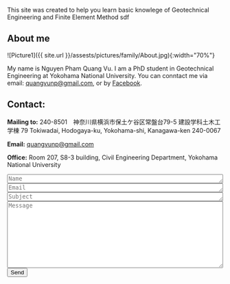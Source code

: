 This site was created to help you learn basic knowlege of Geotechnical Engineering and Finite Element Method
sdf

## About me

![Picture1]({{ site.url }}/assests/pictures/family/About.jpg){:width="70%"}

My name is Nguyen Pham Quang Vu. I am a PhD student in Geotechnical Engineering at Yokohama National University. You can conntact me via email: quangvunp@gmail.com, or by [Facebook]("https://www.facebook.com/quangvu.np"). 

## Contact:
**Mailing to:**
240-8501 神奈川県横浜市保土ケ谷区常盤台79-5
建設学科土木工学棟 79 Tokiwadai, Hodogaya-ku, Yokohama-shi, Kanagawa-ken 240-0067

**Email:**
quangvunp@gmail.com

**Office:**
Room 207, S8-3 building, Civil Engineering Department, Yokohama National University


<form action="https://formspree.io/quangvunp@gmail.com"
     method="POST">
    <textarea placeholder = "Name" class="form-control" id="textarea" name="name" rows = "1" cols ="60"></textarea>
    <textarea placeholder = "Email" class="form-control" id="textarea" name="email" rows = "1" cols ="60"></textarea>
    <textarea placeholder = "Subject" class="form-control" id="textarea" name="subject" rows = "1" cols ="60"></textarea>
    <textarea placeholder = "Message" class="form-control" id="textarea" name="message" rows = "10" cols ="60"></textarea><br />
   <input type="submit" value="Send">
</form>
